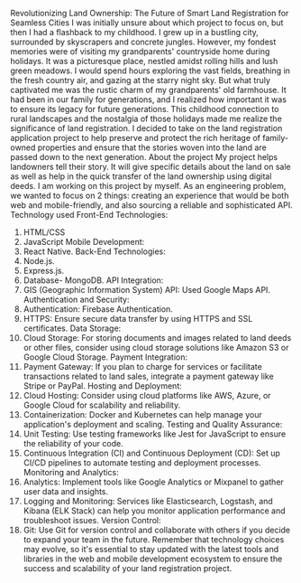 Revolutionizing Land Ownership: The Future of Smart Land Registration for Seamless Cities
I was initially unsure about which project to focus on, but then I had a flashback to my childhood. I grew up in a bustling city, surrounded by skyscrapers and concrete jungles. However, my fondest memories were of visiting my grandparents' countryside home during holidays. It was a picturesque place, nestled amidst rolling hills and lush green meadows.
I would spend hours exploring the vast fields, breathing in the fresh country air, and gazing at the starry night sky. But what truly captivated me was the rustic charm of my grandparents' old farmhouse. It had been in our family for generations, and I realized how important it was to ensure its legacy for future generations.
This childhood connection to rural landscapes and the nostalgia of those holidays made me realize the significance of land registration. I decided to take on the land registration application project to help preserve and protect the rich heritage of family-owned properties and ensure that the stories woven into the land are passed down to the next generation.
About the project
My project helps landowners tell their story. It will give specific details about the land on sale as well as help in the quick transfer of the land ownership using digital deeds. I am working on this project by myself. As an engineering problem, we wanted to focus on 2 things: creating an experience that would be both web and mobile-friendly, and also sourcing a reliable and sophisticated API.
Technology used
Front-End Technologies:
1. HTML/CSS
2. JavaScript
Mobile Development:
3. React Native.
Back-End Technologies:
4. Node.js.
5. Express.js.
6. Database- MongoDB.
API Integration:
7. GIS (Geographic Information System) API: Used Google Maps API.
Authentication and Security:
8. Authentication: Firebase Authentication.
9. HTTPS: Ensure secure data transfer by using HTTPS and SSL certificates.
Data Storage:
10. Cloud Storage: For storing documents and images related to land deeds or other files, consider using cloud storage solutions like Amazon S3 or Google Cloud Storage.
Payment Integration:
11. Payment Gateway: If you plan to charge for services or facilitate transactions related to land sales, integrate a payment gateway like Stripe or PayPal.
Hosting and Deployment:
12. Cloud Hosting: Consider using cloud platforms like AWS, Azure, or Google Cloud for scalability and reliability.
13. Containerization: Docker and Kubernetes can help manage your application's deployment and scaling.
Testing and Quality Assurance:
14. Unit Testing: Use testing frameworks like Jest for JavaScript to ensure the reliability of your code.
15. Continuous Integration (CI) and Continuous Deployment (CD): Set up CI/CD pipelines to automate testing and deployment processes.
Monitoring and Analytics:
16. Analytics: Implement tools like Google Analytics or Mixpanel to gather user data and insights.
17. Logging and Monitoring: Services like Elasticsearch, Logstash, and Kibana (ELK Stack) can help you monitor application performance and troubleshoot issues.
Version Control:
18. Git: Use Git for version control and collaborate with others if you decide to expand your team in the future.
Remember that technology choices may evolve, so it's essential to stay updated with the latest tools and libraries in the web and mobile development ecosystem to ensure the success and scalability of your land registration project.
